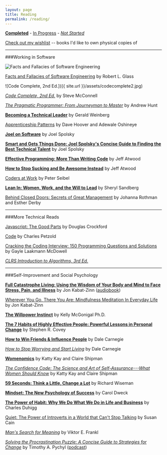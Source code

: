 ```yaml
---
layout: page
title: Reading
permalink: /reading/
---
```


**[Completed]()** - [In Progress]() - *[Not Started]()*

[Check out my wishlist](http://amzn.com/w/1M9EH33ROBFBZ) -- books I'd like to own physical copies of

---

###Working in Software

<img src="{{ site.url }}/assets/facts-and-fallacies.jpg" alt="Facts and Fallacies of Software Engineering"/>

[Facts and Fallacies of Software Engineering](http://www.amazon.com/Facts-Fallacies-Software-Engineering-Robert-ebook/dp/B001TKD4RG/ref=tmm_kin_title_0?_encoding=UTF8&sr=8-2&qid=1424666218) by Robert L. Glass

![Code Complete, 2nd Ed.]({{ site.url }}/assets/codecomplete2.jpg)

[*Code Complete, 2nd Ed.*](http://www.amazon.com/Code-Complete-Practical-Handbook-Construction/dp/0735619670/ref=sr_1_1?ie=UTF8&qid=1424467980&sr=8-1&keywords=code+complete) by Steve McConnell

[*The Pragmatic Programmer: From Journeyman to Master*](http://www.amazon.com/The-Pragmatic-Programmer-Journeyman-Master/dp/020161622X/ref=pd_bxgy_b_img_y) by Andrew Hunt

[**Becoming a Technical Leader**](http://smile.amazon.com/gp/product/B004J4VV3I/ref=kinw_myk_ro_title) by Gerald Weinberg

[Apprenticeship Patterns](http://www.amazon.com/Apprenticeship-Patterns-Guidance-Aspiring-Craftsman-ebook/dp/B002RMSZ7E/ref=tmm_kin_title_0?_encoding=UTF8&sr=&qid=) by Dave Hoover and Adewale Oshineye

[**Joel on Software**](http://smile.amazon.com/gp/product/B001NRNIMG/ref=kinw_myk_ro_title) by Joel Spolsky

[**Smart and Gets Things Done: Joel Spolsky's Concise Guide to Finding the Best Technical Talent**](http://smile.amazon.com/Smart-Gets-Things-Done-Technical/dp/1590598385/ref=asap_bc?ie=UTF8) by Joel Spolsky

[**Effective Programming: More Than Writing Code**](http://smile.amazon.com/gp/product/B008HUMTO0/ref=kinw_myk_ro_title) by Jeff Atwood

[**How to Stop Sucking and Be Awesome Instead**](http://smile.amazon.com/gp/product/B00BU3KPQU/ref=kinw_myk_ro_title) by Jeff Atwood

[Coders at Work](http://smile.amazon.com/gp/product/B002RHN7RM/ref=kinw_myk_ro_title) by Peter Seibel

[**Lean In: Women, Work, and the Will to Lead**](http://smile.amazon.com/gp/product/B009LMTDL0/ref=kinw_myk_ro_title) by Sheryl Sandberg

[Behind Closed Doors: Secrets of Great Management](http://smile.amazon.com/gp/product/B00A4OA6UQ/ref=kinw_myk_ro_title) by Johanna Rothman and Esther Derby

---

###More Technical Reads

[Javascript: The Good Parts](http://smile.amazon.com/gp/product/B0026OR2ZY/ref=kinw_myk_ro_title) by Douglas Crockford

[Code](http://smile.amazon.com/Code-Developer-Practices-Charles-Petzold-ebook/dp/B00JDMPOK2/ref=sr_1_1?s=digital-text&ie=UTF8&qid=1423800084&sr=1-1&keywords=code) by Charles Petzold

[Cracking the Coding Interview: 150 Programming Questions and Solutions](http://www.amazon.com/Cracking-Coding-Interview-Programming-Questions/dp/098478280X/ref=pd_sim_b_4?ie=UTF8&refRID=0EYRFHWN4DR7S6X7YAM6) by Gayle Laakmann McDowell

[*CLRS Introduction to Algorithms, 3rd Ed.*](http://www.amazon.com/Introduction-Algorithms-3rd-Thomas-Cormen/dp/0262033844/ref=sr_1_1?ie=UTF8&qid=1424666330&sr=8-1&keywords=intro+to+algorithms)

---

###Self-Improvement and Social Psychology

[**Full Catastrophe Living: Using the Wisdom of Your Body and Mind to Face Stress, Pain, and Illness**](http://www.amazon.com/Full-Catastrophe-Living-Wisdom-Illness/dp/0385303122/ref=cm_cr_if_orig_subj?ie=UTF8&linkCode=xm2&tag=audiblecom0f-20) by Jon Kabat-Zinn ([audiobook](http://www.amazon.com/Full-Catastrophe-Living-Wisdom-Illness/dp/B00115MP3S/ref=tmm_aud_swatch_0?_encoding=UTF8&sr=&qid=))

[Wherever You Go, There You Are: Mindfulness Meditation In Everyday Life](http://www.amazon.com/Wherever-You-There-Are-Mindfulness-ebook/dp/B0037B6QSY/ref=tmm_kin_swatch_0?_encoding=UTF8&sr=&qid=) by Jon Kabat-Zinn

[**The Willpower Instinct**](http://www.amazon.com/Willpower-Instinct-Self-Control-Works-Matters-ebook/dp/B005ERIRZE/ref=sr_1_1?ie=UTF8&qid=1423798366&sr=8-1&keywords=the+willpower+instinct) by Kelly McGonigal Ph.D.

[**The 7 Habits of Highly Effective People: Powerful Lessons in Personal Change**](http://smile.amazon.com/Habits-Highly-Effective-People-Anniversary-ebook/dp/B00GOZV3TM/ref=sr_1_1?ie=UTF8&qid=1423798461&sr=8-1&keywords=7+habits) by Stephen R. Covey

[**How to Win Friends & Influence People**](http://smile.amazon.com/How-Win-Friends-Influence-People-ebook/dp/B003WEAI4E/ref=sr_1_1?ie=UTF8&qid=1423798589&sr=8-1&keywords=how+to+win+friends+and+influence+people) by Dale Carnegie

[*How to Stop Worrying and Start Living*](http://smile.amazon.com/How-Stop-Worrying-Start-Living-ebook/dp/B003WIYCCY/ref=pd_sim_kstore_1?ie=UTF8&refRID=10NZZDZZJ7ZCE437W329) by Dale Carnegie

[**Womenomics**](http://smile.amazon.com/gp/product/B002BD2V0G/ref=kinw_myk_ro_title) by Katty Kay and Claire Shipman

[*The Confidence Code: The Science and Art of Self-Assurance---What Women Should Know*](http://smile.amazon.com/gp/product/B00DB368AY/ref=kinw_myk_ro_title) by Katty Kay and Claire Shipman

[**59 Seconds: Think a Little, Change a Lot**](http://smile.amazon.com/gp/product/B002W8QXHW/ref=kinw_myk_ro_title) by Richard Wiseman

[**Mindset: The New Psychology of Success**](http://smile.amazon.com/gp/product/B000FCKPHG/ref=kinw_myk_ro_title) by Carol Dweck

[**The Power of Habit: Why We Do What We Do in Life and Business**](http://smile.amazon.com/gp/product/B0055PGUYU/ref=kinw_myk_ro_title) by Charles Duhigg

[Quiet: The Power of Introverts in a World that Can't Stop Talking](http://smile.amazon.com/gp/product/B004J4WNL2/ref=kinw_myk_ro_title) by Susan Cain

[*Man's Search for Meaning*](http://smile.amazon.com/gp/product/B009U9S6FI/ref=kinw_myk_ro_title) by Viktor E. Frankl

[*Solving the Procrastination Puzzle: A Concise Guide to Strategies for Change*](http://www.amazon.com/Solving-Procrastination-Puzzle-Concise-Strategies-ebook/dp/B00DGZKJ3Y/ref=cm_cr_if_orig_subj?ie=UTF8&linkCode=xm2&tag=audiblecom0f-20) by Timothy A. Pychyl ([podcast](http://iprocrastinate.libsyn.com/))